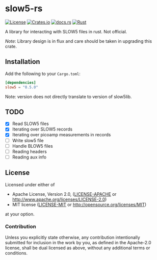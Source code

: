 # slow5-rs

[![License][license-badge]][license-url]
[![Crates.io][crates-badge]][crates-url]
[![docs.rs][docs-badge]][docs-url]
[![Rust](https://github.com/bsaintjo/slow5-rs/actions/workflows/rust.yml/badge.svg)](https://github.com/bsaintjo/slow5-rs/actions/workflows/rust.yml)

[license-badge]: https://img.shields.io/crates/l/slow5?style=flat-square
[license-url]: https://github.com/bsaintjo/slow5-rs#license
[crates-badge]: https://img.shields.io/crates/v/slow5?style=flat-square
[crates-url]: https://crates.io/crates/slow5
[docs-badge]: https://img.shields.io/docsrs/slow5?style=flat-square
[docs-url]: https://docs.rs/slow5

A library for interacting with SLOW5 files in rust. Not official.

*Note*: Library design is in flux and care should be taken in upgrading this crate.

## Installation

Add the following to your `Cargo.toml`:

```toml
[dependencies]
slow5 = "0.5.0"
```

Note: version does not directly translate to version of slow5lib.

## TODO

- [x] Read SLOW5 files
- [x] Iterating over SLOW5 records
- [x] Iterating over picoamp measurements in records
- [ ] Write slow5 file
- [ ] Handle BLOW5 files
- [ ] Reading headers
- [ ] Reading aux info

## License

Licensed under either of

- Apache License, Version 2.0, ([LICENSE-APACHE](LICENSE-APACHE) or <http://www.apache.org/licenses/LICENSE-2.0>)
- MIT license ([LICENSE-MIT](LICENSE-MIT) or <http://opensource.org/licenses/MIT>)

at your option.

### Contribution

Unless you explicitly state otherwise, any contribution intentionally submitted
for inclusion in the work by you, as defined in the Apache-2.0 license, shall be dual licensed as above, without any
additional terms or conditions.
